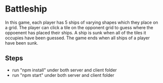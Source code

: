 # Battleship

In this game, each player has 5 ships of varying shapes which they place on a grid. The player can click a tile on the opponent grid to guess where the oppoenent has placed their ships. A ship is sunk when all of the tiles it occupies have been guessed. The game ends when all ships of a player have been sunk.

## Steps

- run "npm install" under both server and client folder
- run "npm start" under both server and client folder
